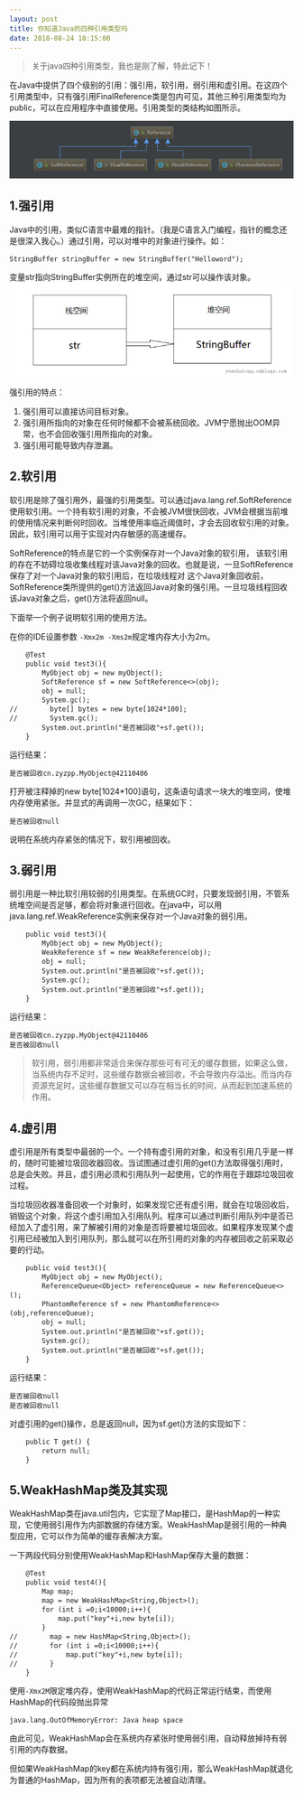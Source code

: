 ```yaml
---
layout: post
title: 你知道Java的四种引用类型吗
date: 2018-08-24 18:15:00
---
```

> 关于java四种引用类型，我也是刚了解，特此记下！

在Java中提供了四个级别的引用：强引用，软引用，弱引用和虚引用。在这四个引用类型中，只有强引用FinalReference类是包内可见，其他三种引用类型均为public，可以在应用程序中直接使用。引用类型的类结构如图所示。

![](./20180824你知道Java的四种引用类型吗/1136672-20180824181156856-1470203680.png)



## 1.强引用

Java中的引用，类似C语言中最难的指针。（我是C语言入门编程，指针的概念还是很深入我心。）通过引用，可以对堆中的对象进行操作。如：

```
StringBuffer stringBuffer = new StringBuffer("Helloword");
```

变量str指向StringBuffer实例所在的堆空间，通过str可以操作该对象。
![](./20180824你知道Java的四种引用类型吗/1136672-20180824181445637-260253766.png)

强引用的特点：
1. 强引用可以直接访问目标对象。
2. 强引用所指向的对象在任何时候都不会被系统回收。JVM宁愿抛出OOM异常，也不会回收强引用所指向的对象。
3. 强引用可能导致内存泄漏。

## 2.软引用

软引用是除了强引用外，最强的引用类型。可以通过java.lang.ref.SoftReference使用软引用。一个持有软引用的对象，不会被JVM很快回收，JVM会根据当前堆的使用情况来判断何时回收。当堆使用率临近阈值时，才会去回收软引用的对象。因此，软引用可以用于实现对内存敏感的高速缓存。

SoftReference的特点是它的一个实例保存对一个Java对象的软引用， 该软引用的存在不妨碍垃圾收集线程对该Java对象的回收。也就是说，一旦SoftReference保存了对一个Java对象的软引用后，在垃圾线程对 这个Java对象回收前，SoftReference类所提供的get()方法返回Java对象的强引用。一旦垃圾线程回收该Java对象之后，get()方法将返回null。

下面举一个例子说明软引用的使用方法。

在你的IDE设置参数 `-Xmx2m -Xms2m`规定堆内存大小为2m。

```
    @Test
    public void test3(){
        MyObject obj = new myObject();
        SoftReference sf = new SoftReference<>(obj);
        obj = null;
        System.gc();
//        byte[] bytes = new byte[1024*100];
//        System.gc();
        System.out.println("是否被回收"+sf.get());
    }
```

运行结果：

```
是否被回收cn.zyzpp.MyObject@42110406
```

打开被注释掉的new byte[1024*100]语句，这条语句请求一块大的堆空间，使堆内存使用紧张。并显式的再调用一次GC，结果如下：

```
是否被回收null
```

说明在系统内存紧张的情况下，软引用被回收。

## 3.弱引用

弱引用是一种比软引用较弱的引用类型。在系统GC时，只要发现弱引用，不管系统堆空间是否足够，都会将对象进行回收。在java中，可以用java.lang.ref.WeakReference实例来保存对一个Java对象的弱引用。

```
    public void test3(){
        MyObject obj = new MyObject();
        WeakReference sf = new WeakReference(obj);
        obj = null;
        System.out.println("是否被回收"+sf.get());
        System.gc();
        System.out.println("是否被回收"+sf.get());
    }
```

运行结果：

```
是否被回收cn.zyzpp.MyObject@42110406
是否被回收null
```

> 软引用，弱引用都非常适合来保存那些可有可无的缓存数据，如果这么做，当系统内存不足时，这些缓存数据会被回收，不会导致内存溢出。而当内存资源充足时，这些缓存数据又可以存在相当长的时间，从而起到加速系统的作用。

## 4.虚引用

虚引用是所有类型中最弱的一个。一个持有虚引用的对象，和没有引用几乎是一样的，随时可能被垃圾回收器回收。当试图通过虚引用的get()方法取得强引用时，总是会失败。并且，虚引用必须和引用队列一起使用，它的作用在于跟踪垃圾回收过程。

当垃圾回收器准备回收一个对象时，如果发现它还有虚引用，就会在垃圾回收后，销毁这个对象，将这个虚引用加入引用队列。程序可以通过判断引用队列中是否已经加入了虚引用，来了解被引用的对象是否将要被垃圾回收。如果程序发现某个虚引用已经被加入到引用队列，那么就可以在所引用的对象的内存被回收之前采取必要的行动。

```
    public void test3(){
        MyObject obj = new MyObject();
        ReferenceQueue<Object> referenceQueue = new ReferenceQueue<>();
        PhantomReference sf = new PhantomReference<>(obj,referenceQueue);
        obj = null;
        System.out.println("是否被回收"+sf.get());
        System.gc();
        System.out.println("是否被回收"+sf.get());
    }
```
运行结果：
```
是否被回收null
是否被回收null
```

对虚引用的get()操作，总是返回null，因为sf.get()方法的实现如下：

```
    public T get() {
        return null;
    }
```

## 5.WeakHashMap类及其实现

WeakHashMap类在java.util包内，它实现了Map接口，是HashMap的一种实现，它使用弱引用作为内部数据的存储方案。WeakHashMap是弱引用的一种典型应用，它可以作为简单的缓存表解决方案。

一下两段代码分别使用WeakHashMap和HashMap保存大量的数据：

```
    @Test
    public void test4(){
        Map map;
        map = new WeakHashMap<String,Object>();
        for (int i =0;i<10000;i++){
            map.put("key"+i,new byte[i]);
        }
//        map = new HashMap<String,Object>();
//        for (int i =0;i<10000;i++){
//            map.put("key"+i,new byte[i]);
//        }
    }
```

使用`-Xmx2M`限定堆内存，使用WeakHashMap的代码正常运行结束，而使用HashMap的代码段抛出异常

```
java.lang.OutOfMemoryError: Java heap space
```

由此可见，WeakHashMap会在系统内存紧张时使用弱引用，自动释放掉持有弱引用的内存数据。

但如果WeakHashMap的key都在系统内持有强引用，那么WeakHashMap就退化为普通的HashMap，因为所有的表项都无法被自动清理。
